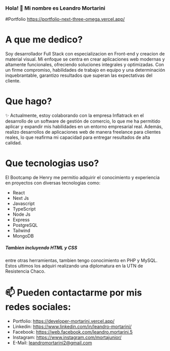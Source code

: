 ### Hola! 👋 Mi nombre es Leandro Mortarini

#Portfolio
https://portfolio-next-three-omega.vercel.app/

# A que me dedico?
Soy desarrollador Full Stack con especializacion en Front-end y creacion de material visual.
Mi enfoque se centra en crear aplicaciones web modernas y altamente funcionales, ofreciendo soluciones integrales y
optimizadas. 
Con un firme compromiso, habilidades de trabajo en equipo y una
determinación inquebrantable, garantizo resultados que superan las expectativas del cliente.

# Que hago?
✨ Actualmente, estoy colaborando con la empresa Inflatrack en el desarrollo de un software de gestión de comercio, lo que me ha permitido aplicar y expandir mis habilidades en un entorno empresarial real. Además, realizo desarrollos de aplicaciones web de manera freelance para clientes reales, lo que reafirma mi capacidad para entregar resultados de alta calidad.

# Que tecnologias uso?
El Bootcamp de Henry me permitio adquirir el conocimiento y experiencia en proyectos con diversas tecnologias como:
- React
- Next Js
- Javascript
- TypeScript
- Node Js
- Express
- PostgreSQL
- Tailwind
- MongoDB
##### Tambien incluyendo HTML y CSS
entre otras herramientas, tambien tengo conocimiento en PHP y MySQL. Estos ultimos los adquiri realizando una diplomatura en la UTN de Resistencia Chaco.




# 📫 Pueden contactarme por mis redes sociales:
- Portfolio: https://developer-mortarini.vercel.app/
- Linkedin: https://www.linkedin.com/in/leandro-mortarini/
- Facebook: https://web.facebook.com/leandro.mortarini.5
- Instagram: https://www.instagram.com/mortajunior/
- E-Mail: leandromortarini2@gmail.com




<!--
**leandromortarini2/leandromortarini2** is a ✨ _special_ ✨ repository because its `README.md` (this file) appears on your GitHub profile.

Here are some ideas to get you started:





-->

